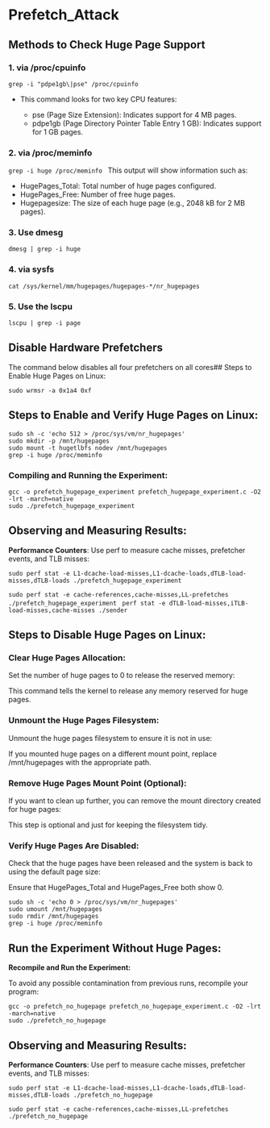 # Prefetch_Attack
## Methods to Check Huge Page Support
### 1. via /proc/cpuinfo
`grep -i "pdpe1gb\|pse" /proc/cpuinfo
`

- This command looks for two key CPU features:

  - pse (Page Size Extension): Indicates support for 4 MB pages.
  - pdpe1gb (Page Directory Pointer Table Entry 1 GB): Indicates support for 1 GB pages.

### 2. via /proc/meminfo
`grep -i huge /proc/meminfo
`
This output will show information such as:

* HugePages_Total: Total number of huge pages configured.
* HugePages_Free: Number of free huge pages.
* Hugepagesize: The size of each huge page (e.g., 2048 kB for 2 MB pages).

### 3. Use dmesg
`dmesg | grep -i huge
`
### 4. via sysfs
`cat /sys/kernel/mm/hugepages/hugepages-*/nr_hugepages
`
### 5. Use the lscpu
`lscpu | grep -i page
`
## Disable Hardware Prefetchers

The command below disables all four prefetchers on all cores## Steps to Enable Huge Pages on Linux:
```
sudo wrmsr -a 0x1a4 0xf
```

## Steps to Enable and Verify Huge Pages on Linux:
```
sudo sh -c 'echo 512 > /proc/sys/vm/nr_hugepages'
sudo mkdir -p /mnt/hugepages
sudo mount -t hugetlbfs nodev /mnt/hugepages
grep -i huge /proc/meminfo
```
### Compiling and Running the Experiment:
```
gcc -o prefetch_hugepage_experiment prefetch_hugepage_experiment.c -O2 -lrt -march=native
sudo ./prefetch_hugepage_experiment
```
## Observing and Measuring Results:

**Performance Counters**: Use perf to measure cache misses, prefetcher events, and TLB misses:
```
sudo perf stat -e L1-dcache-load-misses,L1-dcache-loads,dTLB-load-misses,dTLB-loads ./prefetch_hugepage_experiment
```

`sudo perf stat -e cache-references,cache-misses,LL-prefetches ./prefetch_hugepage_experiment
`
`
perf stat -e dTLB-load-misses,iTLB-load-misses,cache-misses ./sender
`
## Steps to Disable Huge Pages on Linux:
### Clear Huge Pages Allocation:

Set the number of huge pages to 0 to release the reserved memory:

This command tells the kernel to release any memory reserved for huge pages.

### Unmount the Huge Pages Filesystem:

Unmount the huge pages filesystem to ensure it is not in use:

If you mounted huge pages on a different mount point, replace /mnt/hugepages with the appropriate path.

### Remove Huge Pages Mount Point (Optional):

If you want to clean up further, you can remove the mount directory created for huge pages:

This step is optional and just for keeping the filesystem tidy.

### Verify Huge Pages Are Disabled:

Check that the huge pages have been released and the system is back to using the default page size:

Ensure that HugePages_Total and HugePages_Free both show 0.

```
sudo sh -c 'echo 0 > /proc/sys/vm/nr_hugepages'
sudo umount /mnt/hugepages
sudo rmdir /mnt/hugepages
grep -i huge /proc/meminfo
```

## Run the Experiment Without Huge Pages:
**Recompile and Run the Experiment:**

To avoid any possible contamination from previous runs, recompile your program:
```
gcc -o prefetch_no_hugepage prefetch_no_hugepage_experiment.c -O2 -lrt -march=native
sudo ./prefetch_no_hugepage
```
## Observing and Measuring Results:

**Performance Counters**: Use perf to measure cache misses, prefetcher events, and TLB misses:
```
sudo perf stat -e L1-dcache-load-misses,L1-dcache-loads,dTLB-load-misses,dTLB-loads ./prefetch_no_hugepage
```

`sudo perf stat -e cache-references,cache-misses,LL-prefetches ./prefetch_no_hugepage
`

